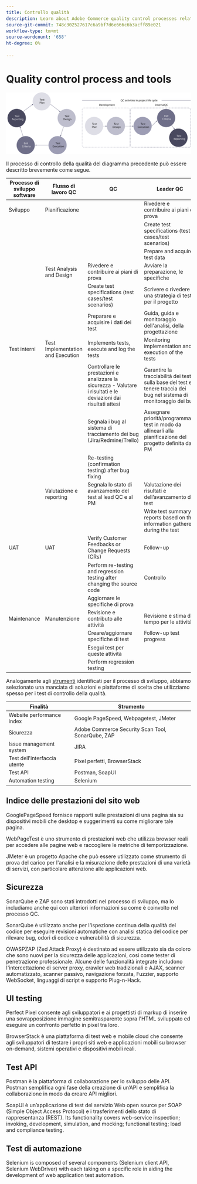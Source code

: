 ```yaml
---
title: Controllo qualità
description: Learn about Adobe Commerce quality control processes related to implementation projects.
source-git-commit: 748c302527617c6a9bf7d6e666c6b3acff89e021
workflow-type: tm+mt
source-wordcount: '658'
ht-degree: 0%

---
```



# Quality control process and tools

![Diagramma del processo di controllo della qualità](../../assets/playbooks/quality-control-diagram.svg)

Il processo di controllo della qualità del diagramma precedente può essere descritto brevemente come segue.

<table>
<thead>
  <tr>
    <th>Processo di sviluppo software</th>
    <th>Flusso di lavoro QC</th>
    <th>QC</th>
    <th>Leader QC</th>
  </tr>
</thead>
<tbody>
  <tr>
    <td>Sviluppo</td>
    <td>Pianificazione</td>
    <td></td>
    <td>Rivedere e contribuire ai piani di prova</td>
  </tr>
  <tr>
    <td></td>
    <td></td>
    <td></td>
    <td>Create test specifications (test cases/test scenarios)</td>
  </tr>
  <tr>
    <td></td>
    <td></td>
    <td></td>
    <td>Prepare and acquire test data</td>
  </tr>
  <tr>
    <td></td>
    <td>Test Analysis and Design</td>
    <td>Rivedere e contribuire ai piani di prova</td>
    <td>Avviare la preparazione, le specifiche</td>
  </tr>
  <tr>
    <td></td>
    <td></td>
    <td>Create test specifications (test cases/test scenarios)</td>
    <td>Scrivere o rivedere una strategia di test per il progetto</td>
  </tr>
  <tr>
    <td></td>
    <td></td>
    <td>Preparare e acquisire i dati dei test</td>
    <td> Guida, guida e monitoraggio dell'analisi, della progettazione</td>
  </tr>
  <tr>
    <td>Test interni</td>
    <td>Test Implementation and Execution</td>
    <td>Implements tests, execute and log the tests</td>
    <td>Monitoring implementation and execution of the tests</td>
  </tr>
  <tr>
    <td></td>
    <td></td>
    <td>Controllare le prestazioni e analizzare la sicurezza - Valutare i risultati e le deviazioni dai risultati attesi</td>
    <td>Garantire la tracciabilità dei test sulla base del test e tenere traccia dei bug nel sistema di monitoraggio dei bug</td>
  </tr>
  <tr>
    <td></td>
    <td></td>
    <td>Segnala i bug al sistema di tracciamento dei bug (Jira/Redmine/Trello)</td>
    <td>Assegnare priorità/programmare test in modo da allinearli alla pianificazione del progetto definita dal PM</td>
  </tr>
  <tr>
    <td></td>
    <td></td>
    <td>Re-testing (confirmation testing) after bug fixing</td>
    <td></td>
  </tr>
  <tr>
    <td></td>
    <td>Valutazione e reporting</td>
    <td>Segnala lo stato di avanzamento del test al lead QC e al PM</td>
    <td>Valutazione dei risultati e dell’avanzamento dei test</td>
  </tr>
  <tr>
    <td></td>
    <td></td>
    <td></td>
    <td>Write test summary reports based on the information gathered during the test</td>
  </tr>
  <tr>
    <td>UAT</td>
    <td>UAT</td>
    <td>Verify Customer Feedbacks or Change Requests (CRs)</td>
    <td>Follow-up</td>
  </tr>
  <tr>
    <td></td>
    <td></td>
    <td>Perform re-testing and regression testing after changing the source code</td>
    <td>Controllo</td>
  </tr>
  <tr>
    <td></td>
    <td></td>
    <td>Aggiornare le specifiche di prova</td>
    <td></td>
  </tr>
  <tr>
    <td>Maintenance</td>
    <td>Manutenzione</td>
    <td>Revisione e contributo alle attività</td>
    <td>Revisione e stima del tempo per le attività</td>
  </tr>
  <tr>
    <td></td>
    <td></td>
    <td>Creare/aggiornare specifiche di test</td>
    <td>Follow-up test progress</td>
  </tr>
  <tr>
    <td></td>
    <td></td>
    <td>Esegui test per queste attività</td>
    <td></td>
  </tr>
  <tr>
    <td></td>
    <td></td>
    <td>Perform regression testing</td>
    <td></td>
  </tr>
</tbody>
</table>

Analogamente agli [strumenti](project-management-tools.md) identificati per il processo di sviluppo, abbiamo selezionato una manciata di soluzioni e piattaforme di scelta che utilizziamo spesso per i test di controllo della qualità.

| Finalità | Strumento |
|---------------------------|---------------------------------------------------|
| Website performance index | Google PageSpeed, Webpagetest, JMeter |
| Sicurezza | Adobe Commerce Security Scan Tool, SonarQube, ZAP |
| Issue management system | JIRA |
| Test dell&#39;interfaccia utente | Pixel perfetti, BrowserStack |
| Test API | Postman, SoapUI |
| Automation testing | Selenium |


## Indice delle prestazioni del sito web

GooglePageSpeed fornisce rapporti sulle prestazioni di una pagina sia su dispositivi mobili che desktop e suggerimenti su come migliorare tale pagina.

WebPageTest è uno strumento di prestazioni web che utilizza browser reali per accedere alle pagine web e raccogliere le metriche di temporizzazione.

JMeter è un progetto Apache che può essere utilizzato come strumento di prova del carico per l&#39;analisi e la misurazione delle prestazioni di una varietà di servizi, con particolare attenzione alle applicazioni web.

## Sicurezza

SonarQube e ZAP sono stati introdotti nel processo di sviluppo, ma lo includiamo anche qui con ulteriori informazioni su come è coinvolto nel processo QC.

SonarQube è utilizzato anche per l&#39;ispezione continua della qualità del codice per eseguire revisioni automatiche con analisi statica del codice per rilevare bug, odori di codice e vulnerabilità di sicurezza.

OWASPZAP (Zed Attack Proxy) è destinato ad essere utilizzato sia da coloro che sono nuovi per la sicurezza delle applicazioni, così come tester di penetrazione professionale. Alcune delle funzionalità integrate includono l&#39;intercettazione di server proxy, crawler web tradizionali e AJAX, scanner automatizzato, scanner passivo, navigazione forzata, Fuzzier, supporto WebSocket, linguaggi di script e supporto Plug-n-Hack.

## UI testing

Perfect Pixel consente agli sviluppatori e ai progettisti di markup di inserire una sovrapposizione immagine semitrasparente sopra l&#39;HTML sviluppato ed eseguire un confronto perfetto in pixel tra loro.

BrowserStack è una piattaforma di test web e mobile cloud che consente agli sviluppatori di testare i propri siti web e applicazioni mobili su browser on-demand, sistemi operativi e dispositivi mobili reali.

## Test API

Postman è la piattaforma di collaborazione per lo sviluppo delle API. Postman semplifica ogni fase della creazione di un’API e semplifica la collaborazione in modo da creare API migliori.

SoapUI è un’applicazione di test del servizio Web open source per SOAP (Simple Object Access Protocol) e i trasferimenti dello stato di rappresentanza (REST). Its functionality covers web-service inspection; invoking, development, simulation, and mocking; functional testing; load and compliance testing.

## Test di automazione

Selenium is composed of several components (Selenium client API, Selenium WebDriver) with each taking on a specific role in aiding the development of web application test automation.
